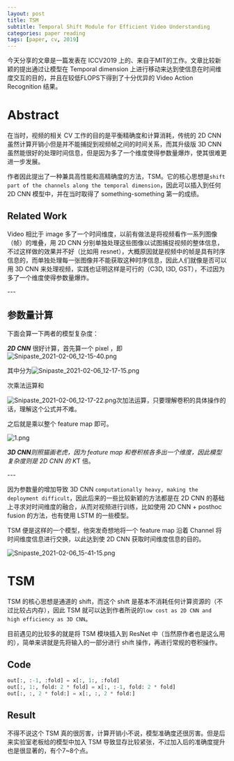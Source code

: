 ```yaml
---
layout: post
title: TSM
subtitle: Temporal Shift Module for Efficient Video Understanding
categories: paper reading
tags: [paper, cv, 2019]
---
```

今天分享的文章是一篇发表在 ICCV2019 上的、来自于MIT的工作。文章比较新颖的提出通过让模型在 Temporal dimension 上进行移动来达到使信息在时间维度交互的目的，并且在较低FLOPS下得到了十分优异的 Video Action Recognition 结果。



# **Abstract**



在当时，视频的相关 CV 工作的目的是平衡精确度和计算消耗，传统的 2D CNN 虽然计算开销小但是并不能捕捉到视频帧之间的时间关系，而其升级版 3D CNN 虽然能很好的处理时间信息，但是因为多了一个维度使得参数量爆炸，使其很难更进一步发展。



作者因此提出了一种兼具高性能和高精确度的方法，TSM。它的核心思想是`shift part of the channels along the temporal dimension`，因此可以插入到任何 2D CNN 模型中，并在当时取得了 something-something 第一的成绩。



## **Related Work**



Video 相比于 image 多了一个时间维度，以前有做法是将视频看作一系列图像（帧）的堆叠，用 2D CNN 分别单独处理这些图像以试图捕捉视频的整体信息，不过这样做的效果并不好（比如用 resnet），大概原因就是视频中的帧是具有时序信息的，而单独处理每一张图像并不能获取这种时序信息，因此人们就像是否可以用 3D CNN 来处理视频，实践也证明这样是可行的（C3D, I3D, GST），不过因为多了一个维度使得参数量爆炸。



\---



## **参数量计算**



下面会算一下两者的模型复杂度：

***2D CNN*** 很好计算，首先算一个 pixel ，即 ![Snipaste_2021-02-06_12-15-40.png](https://i.loli.net/2021/02/06/qa2u7UeKPyV1iTN.png)

其中分为![Snipaste_2021-02-06_12-17-15.png](https://i.loli.net/2021/02/06/xCqZ2Eubkh5GO6F.png)

次乘法运算和

![Snipaste_2021-02-06_12-17-22.png](https://i.loli.net/2021/02/06/OK2phlHS3xaj7ny.png)次加法运算，只要理解卷积的具体操作的话，理解这个公式并不难。



之后就是乘以整个 feature map 即可。



![1.png](https://i.loli.net/2021/02/06/hXCrS3oflqYy7B1.png)



***3D CNN**则照猫画老虎，因为 feature map 和卷积核各多出一个维度，因此模型复杂度则是 2D CNN 的 K*T 倍。

\---

因为参数量的增加导致 3D CNN `computationally heavy, making the deployment difficult`，因此后来的一些比较新颖的方法都是在 2D CNN 的基础上寻求对时间维度的融合，从而对视频进行训练，比如使用 2D CNN + posthoc fusion 的方法，也有使用 LSTM 的一些模型。



TSM 便是这样的一个模型，他突发奇想地将一个 feature map 沿着 Channel 将时间维度信息进行交换，以此达到使 2D CNN 获取时间维度信息的目的。



![Snipaste_2021-02-06_15-41-15.png](https://i.loli.net/2021/02/06/bkmD7Oxd54fg6zC.png)



# **TSM**

TSM 的核心思想是通道的 shift，而这个 shift 是基本不消耗任何计算资源的（不过比较占内存），因此 TSM 就可以达到作者所说的`low cost as 2D CNN and high efficiency as 3D CNN`。



目前遇见的比较多的就是将 TSM 模块插入到 ResNet 中（当然原作者也是这么用的），简单来讲就是先将输入的一部分进行 shift 操作，再进行常规的卷积操作。

## **Code**

```python
out[:, :-1, :fold] = x[:, 1:, :fold] 
out[:, 1:, fold: 2 * fold] = x[:, :-1, fold: 2 * fold]  
out[:, :, 2 * fold:] = x[:, :, 2 * fold:]
```

## **Result**

不得不说这个 TSM 真的很厉害，计算开销小不说，模型准确度还很厉害。但是后来实验室老板给的模型中加入 TSM 导致显存比较紧张，不过加入后的准确度提升也是很显著的，有个7~8个点。